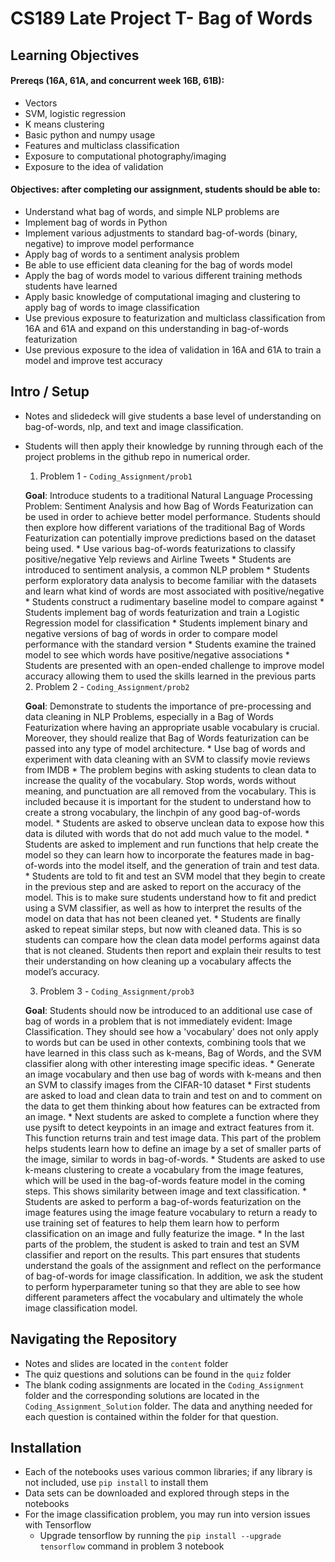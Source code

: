 # CS189 Late Project T- Bag of Words
## Learning Objectives
#### Prereqs (16A, 61A, and concurrent week 16B, 61B):
- Vectors
- SVM, logistic regression
- K means clustering
- Basic python and numpy usage
- Features and multiclass classification
- Exposure to computational photography/imaging
- Exposure to the idea of validation
#### Objectives: after completing our assignment, students should be able to:
- Understand what bag of words, and simple NLP problems are
- Implement bag of words in Python
- Implement various adjustments to standard bag-of-words (binary, negative)  to improve model performance
- Apply bag of words to a sentiment analysis problem 
- Be able to use efficient data cleaning for the bag of words model
- Apply the bag of words model to various different training methods students have learned
- Apply basic knowledge of computational imaging and clustering to apply bag of words to image classification
- Use previous exposure to featurization and multiclass classification from 16A and 61A and expand on this understanding in bag-of-words featurization
- Use previous exposure to the idea of validation in 16A and 61A to train a model and improve test accuracy

## Intro / Setup
- Notes and slidedeck will give students a base level of understanding on bag-of-words, nlp, and text and image classification. 
- Students will then apply their knowledge by running through each of the project problems in the github repo in numerical order.
   1. Problem 1 - `Coding_Assignment/prob1` 
   
   **Goal**: Introduce students to a traditional Natural Language Processing Problem: Sentiment Analysis and how Bag of Words Featurization can be used in order to achieve better model performance. Students should then explore how different variations of the traditional Bag of Words Featurization can potentially improve predictions based on the dataset being used.
       * Use various bag-of-words featurizations to classify positive/negative Yelp reviews and Airline Tweets
       * Students are introduced to sentiment analysis, a common NLP problem
       * Students perform exploratory data analysis to become familiar with the datasets and learn what kind of words are most associated with positive/negative 
       * Students construct a rudimentary baseline model to compare against
       * Students implement bag of words featurization and train a Logistic Regression model for classification
       * Students implement binary and negative versions of bag of words in order to compare model performance with the standard version 
       * Students examine the trained model to see which words have positive/negative associations
       * Students are presented with an open-ended challenge to improve model accuracy allowing them to used the skills learned in the previous parts
   2. Problem 2 - `Coding_Assignment/prob2` 
   
   **Goal**: Demonstrate to students the importance of pre-processing and data cleaning in NLP Problems, especially in a Bag of Words Featurization where having an appropriate usable vocabulary is crucial. Moreover, they should realize that Bag of Words featurization can be passed into any type of model architecture.
       * Use bag of words and experiment with data cleaning with an SVM to classify movie reviews from IMDB
       * The problem begins with asking students to clean data to increase the quality of the vocabulary. Stop words, words without meaning, and punctuation are all removed from the vocabulary. This is included because it is important for the student to understand how to create a strong vocabulary, the linchpin of any good bag-of-words model.
       * Students are asked to observe unclean data to expose how this data is diluted with words that do not add much value to the model.
       * Students are asked to implement and run functions that help create the model so they can learn how to incorporate the features made in bag-of-words into the model itself, and the generation of train and test data.
       * Students are told to fit and test an SVM model that they begin to create in the previous step and are asked to report on the accuracy of the model. This is to make sure students understand how to fit and predict using a SVM classifier, as well as how to interpret the results of the model on data that has not been cleaned yet.
       * Students are finally asked to repeat similar steps, but now with cleaned data. This is so students can compare how the clean data model performs against data that is not cleaned. Students then report and explain their results to test their understanding on how cleaning up a vocabulary affects the model’s accuracy.

   3. Problem 3 - `Coding_Assignment/prob3` 
   
   **Goal**: Students should now be introduced to an additional use case of bag of words in a problem that is not immediately evident: Image Classification. They should see how a 'vocabulary' does not only apply to words but can be used in other contexts, combining tools that we have learned in this class such as k-means, Bag of Words, and the SVM classifier along with other interesting image specific ideas.
       * Generate an image vocabulary and then use bag of words with k-means and then an SVM to classify images from the CIFAR-10 dataset
       * First students are asked to load and clean data to train and test on and to comment on the data to get them thinking about how features can be extracted from an image.
       * Next students are asked to complete a function where they use pysift to detect keypoints in an image and extract features from it. This function returns train and test image data. This part of the problem helps students learn how to define an image by a set of smaller parts of the image, similar to words in bag-of-words.
       * Students are asked to use k-means clustering to create a vocabulary from the image features, which will be used in the bag-of-words feature model in the coming steps. This shows similarity between image and text classification.
       * Students are asked to perform a bag-of-words featurization on the image features using the image feature vocabulary to return a ready to use training set of features to help them learn how to perform classification on an image and fully featurize the image.
       * In the last parts of the problem, the student is asked to train and test an SVM classifier and report on the results. This part ensures that students understand the goals of the assignment and reflect on the performance of bag-of-words for image classification. In addition, we ask the student to perform hyperparameter tuning so that they are able to see how different parameters affect the vocabulary and ultimately the whole image classification model.
## Navigating the Repository
* Notes and slides are located in the `content` folder
* The quiz questions and solutions can be found in the `quiz` folder
* The blank coding assignments are located in the `Coding_Assignment` folder and the corresponding solutions are located in the `Coding_Assignment_Solution` folder. The data and anything needed for each question is contained within the folder for that question.
## Installation
* Each of the notebooks uses various common libraries; if any library is not included, use `pip install` to install them 
* Data sets can be downloaded and explored through steps in the notebooks
* For the image classification problem, you may run into version issues with Tensorflow
  * Upgrade tensorflow by running the `pip install --upgrade tensorflow` command in problem 3 notebook
